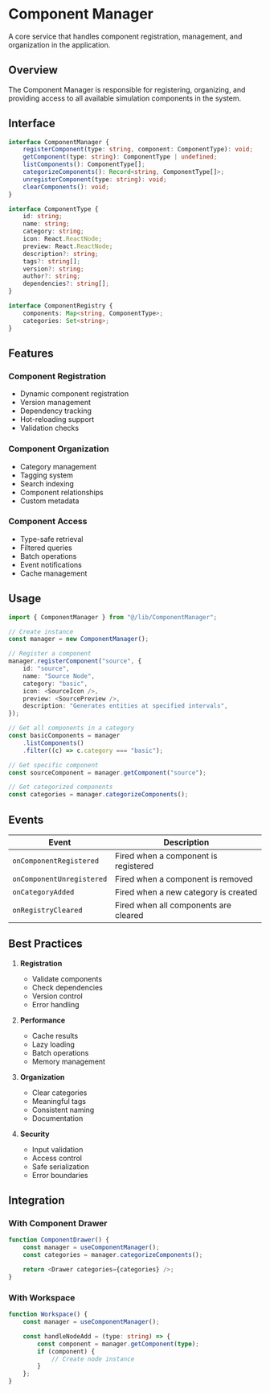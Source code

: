 # Component Manager

<div class="lead">
A core service that handles component registration, management, and organization in the application.
</div>

## Overview

The Component Manager is responsible for registering, organizing, and providing access to all available simulation components in the system.

## Interface

```typescript
interface ComponentManager {
    registerComponent(type: string, component: ComponentType): void;
    getComponent(type: string): ComponentType | undefined;
    listComponents(): ComponentType[];
    categorizeComponents(): Record<string, ComponentType[]>;
    unregisterComponent(type: string): void;
    clearComponents(): void;
}

interface ComponentType {
    id: string;
    name: string;
    category: string;
    icon: React.ReactNode;
    preview: React.ReactNode;
    description?: string;
    tags?: string[];
    version?: string;
    author?: string;
    dependencies?: string[];
}

interface ComponentRegistry {
    components: Map<string, ComponentType>;
    categories: Set<string>;
}
```

## Features

### Component Registration

-   Dynamic component registration
-   Version management
-   Dependency tracking
-   Hot-reloading support
-   Validation checks

### Component Organization

-   Category management
-   Tagging system
-   Search indexing
-   Component relationships
-   Custom metadata

### Component Access

-   Type-safe retrieval
-   Filtered queries
-   Batch operations
-   Event notifications
-   Cache management

## Usage

```typescript
import { ComponentManager } from "@/lib/ComponentManager";

// Create instance
const manager = new ComponentManager();

// Register a component
manager.registerComponent("source", {
    id: "source",
    name: "Source Node",
    category: "basic",
    icon: <SourceIcon />,
    preview: <SourcePreview />,
    description: "Generates entities at specified intervals",
});

// Get all components in a category
const basicComponents = manager
    .listComponents()
    .filter((c) => c.category === "basic");

// Get specific component
const sourceComponent = manager.getComponent("source");

// Get categorized components
const categories = manager.categorizeComponents();
```

## Events

| Event                     | Description                           |
| ------------------------- | ------------------------------------- |
| `onComponentRegistered`   | Fired when a component is registered  |
| `onComponentUnregistered` | Fired when a component is removed     |
| `onCategoryAdded`         | Fired when a new category is created  |
| `onRegistryCleared`       | Fired when all components are cleared |

## Best Practices

1. **Registration**

    - Validate components
    - Check dependencies
    - Version control
    - Error handling

2. **Performance**

    - Cache results
    - Lazy loading
    - Batch operations
    - Memory management

3. **Organization**

    - Clear categories
    - Meaningful tags
    - Consistent naming
    - Documentation

4. **Security**
    - Input validation
    - Access control
    - Safe serialization
    - Error boundaries

## Integration

### With Component Drawer

```typescript
function ComponentDrawer() {
    const manager = useComponentManager();
    const categories = manager.categorizeComponents();

    return <Drawer categories={categories} />;
}
```

### With Workspace

```typescript
function Workspace() {
    const manager = useComponentManager();

    const handleNodeAdd = (type: string) => {
        const component = manager.getComponent(type);
        if (component) {
            // Create node instance
        }
    };
}
```
